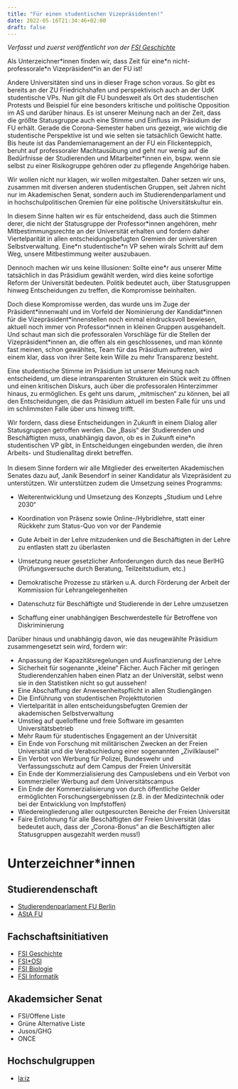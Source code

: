 ```yaml
---
title: "Für einen studentischen Vizepräsidenten!"
date: 2022-05-16T21:34:46+02:00
draft: false
---
```

*Verfasst und zuerst veröffentlicht von der [FSI Geschichte](https://fsigeschichtefu.de/2125/fuer-einen-studentischen-vizepraesidenten/)*

Als Unterzeichner\*innen finden wir, dass Zeit für eine\*n nicht-professorale\*n Vizepräsident\*in an der FU ist!

Andere Universitäten sind uns in dieser Frage schon voraus. So gibt es bereits an der ZU Friedrichshafen und perspektivisch auch an der UdK studentische VPs. Nun gilt die FU bundesweit als Ort des studentischen Protests und Beispiel für eine besonders kritische und politische Opposition im
AS und darüber hinaus. Es ist unserer Meinung nach an der Zeit, dass die größte Statusgruppe auch
eine Stimme und Einfluss im Präsidium der FU erhält.
Gerade die Corona-Semester haben uns gezeigt, wie wichtig die studentische Perspektive ist und wie
selten sie tatsächlich Gewicht hatte. Bis heute ist das Pandemiemanagement an der FU ein Flickenteppich, beruht auf professoraler Machtausübung und geht nur wenig auf die Bedürfnisse der Studierenden und Mitarbeiter\*innen ein, bspw. wenn sie selbst zu einer Risikogruppe gehören oder zu pflegende Angehörige haben.

Wir wollen nicht nur klagen, wir wollen mitgestalten. Daher setzen wir uns, zusammen mit diversen
anderen studentischen Gruppen, seit Jahren nicht nur im Akademischen Senat, sondern auch im
Studierendenparlament und in hochschulpolitischen Gremien für eine politische Universitätskultur ein.

In diesem Sinne halten wir es für entscheidend, dass auch die Stimmen derer, die nicht der Statusgruppe der Professor\*innen angehören, mehr Mitbestimmungsrechte an der Universität erhalten und fordern daher Viertelparität in allen entscheidungsbefugten Gremien der universitären
Selbstverwaltung. Eine\*n studentische\*n VP sehen wirals Schritt auf dem Weg, unsere Mitbestimmung weiter auszubauen.

Dennoch machen wir uns keine Illusionen: Sollte eine\*r aus unserer Mitte tatsächlich in das Präsidium gewählt werden, wird dies keine sofortige Reform der Universität bedeuten. Politik bedeutet auch, über Statusgruppen hinweg Entscheidungen zu treffen, die Kompromisse beinhalten.

Doch diese Kompromisse werden, das wurde uns im Zuge der Präsident\*innenwahl und im Vorfeld der Nominierung der Kandidat\*innen für die Vizepräsident\*innenstellen noch einmal eindrucksvoll bewiesen, aktuell noch immer von Professor\*innen in kleinen Gruppen ausgehandelt. Und schaut man sich die professoralen Vorschläge für die Stellen der Vizepräsident\*innen an, die offen als ein geschlossenes, und man könnte fast meinen, schon gewähltes, Team für das Präsidium auftreten, wird
einem klar, dass von ihrer Seite kein Wille zu mehr Transparenz besteht.

Eine studentische Stimme im Präsidium ist unserer Meinung nach entscheidend, um diese intransparenten Strukturen ein Stück weit zu öffnen und einen kritischen Diskurs, auch über die professoralen Hinterzimmer hinaus, zu ermöglichen. Es geht uns darum, „mitmischen“ zu können, bei all den Entscheidungen, die das Präsidium aktuell im besten Falle für uns und im schlimmsten Falle
über uns hinweg trifft.

Wir fordern, dass diese Entscheidungen in Zukunft in einem Dialog aller Statusgruppen getroffen werden. Die „Basis“ der Studierenden und Beschäftigten muss, unabhängig davon, ob es in Zukunft eine\*n studentischen VP gibt, in Entscheidungen eingebunden werden, die ihren Arbeits- und Studienalltag direkt betreffen.
<br/><br/>
In diesem Sinne fordern wir alle Mitglieder des erweiterten Akademischen Senates dazu auf, Janik
Besendorf in seiner Kandidatur als Vizepräsident zu unterstützen. Wir unterstützen zudem die Umsetzung seines Programms:

- Weiterentwicklung und Umsetzung des Konzepts „Studium und Lehre 2030“

- Koordination von Präsenz sowie Online-/Hybridlehre, statt einer Rückkehr zum Status-Quo von vor der Pandemie

- Gute Arbeit in der Lehre mitzudenken und die Beschäftigten in der Lehre zu entlasten statt zu überlasten

- Umsetzung neuer gesetzlicher Anforderungen durch das neue BerlHG (Prüfungsversuche durch Beratung, Teilzeitstudium, etc.)

- Demokratische Prozesse zu stärken u.A. durch Förderung der Arbeit der Kommission für Lehrangelegenheiten

- Datenschutz für Beschäftigte und Studierende in der Lehre umzusetzen

- Schaffung einer unabhängigen Beschwerdestelle für Betroffene von Diskriminierung



Darüber hinaus und unabhängig davon, wie das neugewählte Präsidium zusammengesetzt sein wird,
fordern wir:

- Anpassung der Kapazitätsregelungen und Ausfinanzierung der Lehre
- Sicherheit für sogenannte „kleine“ Fächer. Auch Fächer mit geringen Studierendenzahlen
haben einen Platz an der Universität, selbst wenn sie in den Statistiken nicht so gut aussehen!
- Eine Abschaffung der Anwesenheitspflicht in allen Studiengängen
- Die Einführung von studentischen Projekttutorien
- Viertelparität in allen entscheidungsbefugten Gremien der akademischen Selbstverwaltung
- Umstieg auf quelloffene und freie Software im gesamten Universitätsbetrieb
- Mehr Raum für studentisches Engagement an der Universität
- Ein Ende von Forschung mit militärischen Zwecken an der Freien Universität und die
Verabschiedung einer sogenannten „Zivilklausel“
- Ein Verbot von Werbung für Polizei, Bundeswehr und Verfassungsschutz auf dem Campus
der Freien Universität
- Ein Ende der Kommerzialisierung des Campuslebens und ein Verbot von kommerzieller
Werbung auf dem Universitätscampus
- Ein Ende der Kommerzialisierung von durch öffentliche Gelder ermöglichten
Forschungsergebnissen (z.B. in der Medizintechnik oder bei der Entwicklung von
Impfstoffen)
- Wiedereingliederung aller outgesourcten Bereiche der Freien Universität
- Faire Entlohnung für alle Beschäftigten der Freien Universität (das bedeutet auch, dass der „Corona-Bonus“ an die Beschäftigten aller Statusgruppen ausgezahlt werden muss!)


# Unterzeichner\*innen
## Studierendenschaft
- [Studierendenparlament FU Berlin](https://astafu.de/stupa)
- [AStA FU](https://astafu.de)
## Fachschaftsinitiativen
- [FSI Geschichte](https://fsigeschichtefu.de)
- [FSI\*OSI](https://userblogs.fu-berlin.de/fsi_osi/)
- [FSI Biologie](https://www.bcp.fu-berlin.de/studium-lehre/verwaltung/fachschaften/fachschaftsinitiative-biologie/index.html)
- [FSI Informatik](https://fsi.spline.de)
## Akademsicher Senat
- FSI/Offene Liste
- Grüne Alternative Liste
- Jusos/GHG
- ONCE
## Hochschulgruppen
- [la:iz](https://www.instagram.com/p/Cc8k4ersBcp/)



